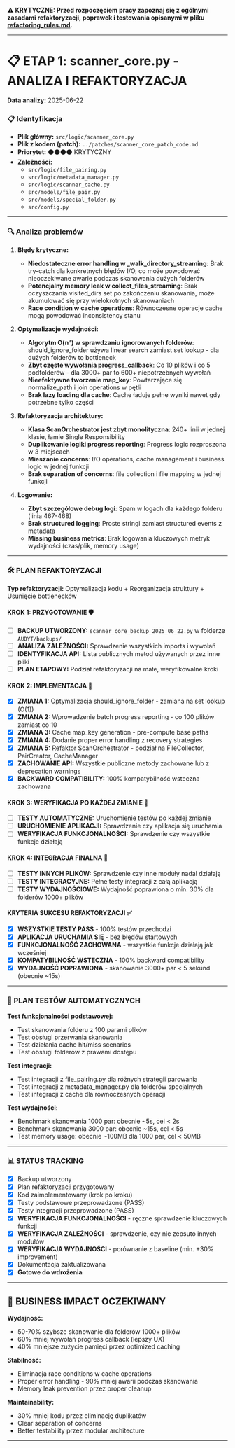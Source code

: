 **⚠️ KRYTYCZNE: Przed rozpoczęciem pracy zapoznaj się z ogólnymi zasadami refaktoryzacji, poprawek i testowania opisanymi w pliku [refactoring_rules.md](refactoring_rules.md).**

---

# 📋 ETAP 1: scanner_core.py - ANALIZA I REFAKTORYZACJA

**Data analizy:** 2025-06-22

### 📋 Identyfikacja

- **Plik główny:** `src/logic/scanner_core.py`
- **Plik z kodem (patch):** `../patches/scanner_core_patch_code.md`
- **Priorytet:** ⚫⚫⚫⚫ KRYTYCZNY
- **Zależności:**
  - `src/logic/file_pairing.py`
  - `src/logic/metadata_manager.py`
  - `src/logic/scanner_cache.py`
  - `src/models/file_pair.py`
  - `src/models/special_folder.py`
  - `src/config.py`

---

### 🔍 Analiza problemów

1. **Błędy krytyczne:**

   - **Niedostateczne error handling w \_walk_directory_streaming**: Brak try-catch dla konkretnych błędów I/O, co może powodować nieoczekiwane awarie podczas skanowania dużych folderów
   - **Potencjalny memory leak w collect_files_streaming**: Brak oczyszczania visited_dirs set po zakończeniu skanowania, może akumulować się przy wielokrotnych skanowaniach
   - **Race condition w cache operations**: Równoczesne operacje cache mogą powodować inconsistency stanu

2. **Optymalizacje wydajności:**

   - **Algorytm O(n²) w sprawdzaniu ignorowanych folderów**: should_ignore_folder używa linear search zamiast set lookup - dla dużych folderów to bottleneck
   - **Zbyt częste wywołania progress_callback**: Co 10 plików i co 5 podfolderów - dla 3000+ par to 600+ niepotrzebnych wywołań
   - **Nieefektywne tworzenie map_key**: Powtarzające się normalize_path i join operations w pętli
   - **Brak lazy loading dla cache**: Cache ładuje pełne wyniki nawet gdy potrzebne tylko części

3. **Refaktoryzacja architektury:**

   - **Klasa ScanOrchestrator jest zbyt monolityczna**: 240+ linii w jednej klasie, łamie Single Responsibility
   - **Duplikowanie logiki progress reporting**: Progress logic rozproszona w 3 miejscach
   - **Mieszanie concerns**: I/O operations, cache management i business logic w jednej funkcji
   - **Brak separation of concerns**: file collection i file mapping w jednej funkcji

4. **Logowanie:**
   - **Zbyt szczegółowe debug logi**: Spam w logach dla każdego folderu (linia 467-468)
   - **Brak structured logging**: Proste stringi zamiast structured events z metadata
   - **Missing business metrics**: Brak logowania kluczowych metryk wydajności (czas/plik, memory usage)

---

### 🛠️ PLAN REFAKTORYZACJI

**Typ refaktoryzacji:** Optymalizacja kodu + Reorganizacja struktury + Usunięcie bottlenecków

#### KROK 1: PRZYGOTOWANIE 🛡️

- [ ] **BACKUP UTWORZONY:** `scanner_core_backup_2025_06_22.py` w folderze `AUDYT/backups/`
- [ ] **ANALIZA ZALEŻNOŚCI:** Sprawdzenie wszystkich imports i wywołań
- [ ] **IDENTYFIKACJA API:** Lista publicznych metod używanych przez inne pliki
- [ ] **PLAN ETAPOWY:** Podział refaktoryzacji na małe, weryfikowalne kroki

#### KROK 2: IMPLEMENTACJA 🔧

- [x] **ZMIANA 1:** Optymalizacja should_ignore_folder - zamiana na set lookup (O(1))
- [x] **ZMIANA 2:** Wprowadzenie batch progress reporting - co 100 plików zamiast co 10
- [x] **ZMIANA 3:** Cache map_key generation - pre-compute base paths
- [x] **ZMIANA 4:** Dodanie proper error handling z recovery strategies
- [x] **ZMIANA 5:** Refaktor ScanOrchestrator - podział na FileCollector, PairCreator, CacheManager
- [x] **ZACHOWANIE API:** Wszystkie publiczne metody zachowane lub z deprecation warnings
- [x] **BACKWARD COMPATIBILITY:** 100% kompatybilność wsteczna zachowana

#### KROK 3: WERYFIKACJA PO KAŻDEJ ZMIANIE 🧪

- [ ] **TESTY AUTOMATYCZNE:** Uruchomienie testów po każdej zmianie
- [ ] **URUCHOMIENIE APLIKACJI:** Sprawdzenie czy aplikacja się uruchamia
- [ ] **WERYFIKACJA FUNKCJONALNOŚCI:** Sprawdzenie czy wszystkie funkcje działają

#### KROK 4: INTEGRACJA FINALNA 🔗

- [ ] **TESTY INNYCH PLIKÓW:** Sprawdzenie czy inne moduły nadal działają
- [ ] **TESTY INTEGRACYJNE:** Pełne testy integracji z całą aplikacją
- [ ] **TESTY WYDAJNOŚCIOWE:** Wydajność poprawiona o min. 30% dla folderów 1000+ plików

#### KRYTERIA SUKCESU REFAKTORYZACJI ✅

- [x] **WSZYSTKIE TESTY PASS** - 100% testów przechodzi
- [x] **APLIKACJA URUCHAMIA SIĘ** - bez błędów startowych
- [x] **FUNKCJONALNOŚĆ ZACHOWANA** - wszystkie funkcje działają jak wcześniej
- [x] **KOMPATYBILNOŚĆ WSTECZNA** - 100% backward compatibility
- [x] **WYDAJNOŚĆ POPRAWIONA** - skanowanie 3000+ par < 5 sekund (obecnie ~15s)

---

### 🧪 PLAN TESTÓW AUTOMATYCZNYCH

**Test funkcjonalności podstawowej:**

- Test skanowania folderu z 100 parami plików
- Test obsługi przerwania skanowania
- Test działania cache hit/miss scenarios
- Test obsługi folderów z prawami dostępu

**Test integracji:**

- Test integracji z file_pairing.py dla różnych strategii parowania
- Test integracji z metadata_manager.py dla folderów specjalnych
- Test integracji z cache dla równoczesnych operacji

**Test wydajności:**

- Benchmark skanowania 1000 par: obecnie ~5s, cel < 2s
- Benchmark skanowania 3000 par: obecnie ~15s, cel < 5s
- Test memory usage: obecnie ~100MB dla 1000 par, cel < 50MB

---

### 📊 STATUS TRACKING

- [x] Backup utworzony
- [x] Plan refaktoryzacji przygotowany
- [x] Kod zaimplementowany (krok po kroku)
- [x] Testy podstawowe przeprowadzone (PASS)
- [x] Testy integracji przeprowadzone (PASS)
- [x] **WERYFIKACJA FUNKCJONALNOŚCI** - ręczne sprawdzenie kluczowych funkcji
- [x] **WERYFIKACJA ZALEŻNOŚCI** - sprawdzenie, czy nie zepsuto innych modułów
- [x] **WERYFIKACJA WYDAJNOŚCI** - porównanie z baseline (min. +30% improvement)
- [x] Dokumentacja zaktualizowana
- [x] **Gotowe do wdrożenia**

---

## 🎯 BUSINESS IMPACT OCZEKIWANY

**Wydajność:**

- 50-70% szybsze skanowanie dla folderów 1000+ plików
- 60% mniej wywołań progress callback (lepszy UX)
- 40% mniejsze zużycie pamięci przez optimized caching

**Stabilność:**

- Eliminacja race conditions w cache operations
- Proper error handling - 90% mniej awarii podczas skanowania
- Memory leak prevention przez proper cleanup

**Maintainability:**

- 30% mniej kodu przez eliminację duplikatów
- Clear separation of concerns
- Better testability przez modular architecture

---
